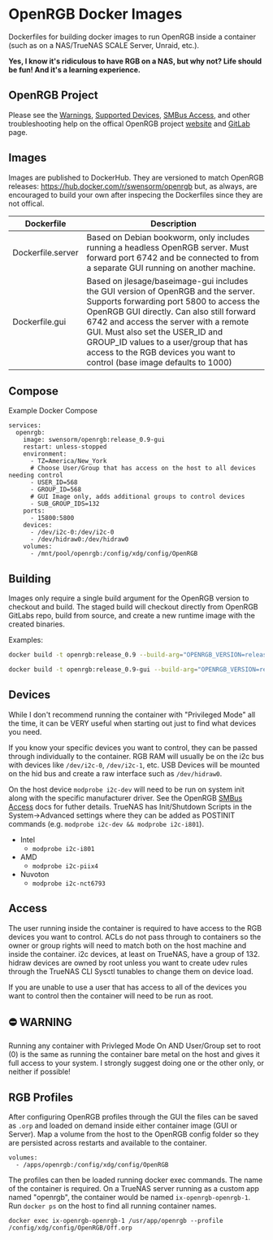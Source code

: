 # OpenRGB Docker Images

Dockerfiles for building docker images to run OpenRGB inside a container (such as on a NAS/TrueNAS SCALE Server, Unraid, etc.).

**Yes, I know it's ridiculous to have RGB on a NAS, but why not?  Life should be fun!  And it's a learning experience.**

## OpenRGB Project

Please see the [Warnings](https://gitlab.com/CalcProgrammer1/OpenRGB#warning), [Supported Devices](https://openrgb.org/devices.html), [SMBus Access](https://gitlab.com/CalcProgrammer1/OpenRGB/-/blob/master/Documentation/SMBusAccess.md), and other troubleshooting help on the offical OpenRGB project [website](https://openrgb.org/) and [GitLab](https://gitlab.com/CalcProgrammer1/OpenRGB) page.

## Images

Images are published to DockerHub.  They are versioned to match OpenRGB releases: https://hub.docker.com/r/swensorm/openrgb but, as always, are encouraged to build your own after inspecing the Dockerfiles since they are not offical.

| Dockerfile        | Description |
| ----------------- | ----------- |
| Dockerfile.server | Based on Debian bookworm, only includes running a headless OpenRGB server.  Must forward port 6742 and be connected to from a separate GUI running on another machine. |
| Dockerfile.gui    | Based on jlesage/baseimage-gui includes the GUI version of OpenRGB and the server.  Supports forwarding port 5800 to access the OpenRGB GUI directly.  Can also still forward 6742 and access the server with a remote GUI.  Must also set the USER_ID and GROUP_ID values to a user/group that has access to the RGB devices you want to control (base image defaults to 1000) |

## Compose

Example Docker Compose

```
services:
  openrgb:
    image: swensorm/openrgb:release_0.9-gui
    restart: unless-stopped
    environment:
      - TZ=America/New_York
      # Choose User/Group that has access on the host to all devices needing control
      - USER_ID=568
      - GROUP_ID=568
      # GUI Image only, adds additional groups to control devices
      - SUB_GROUP_IDS=132
    ports:
      - 15800:5800
    devices:
      - /dev/i2c-0:/dev/i2c-0
      - /dev/hidraw0:/dev/hidraw0
    volumes:
      - /mnt/pool/openrgb:/config/xdg/config/OpenRGB
```

## Building

Images only require a single build argument for the OpenRGB version to checkout and build.  The staged build will checkout directly from OpenRGB GitLabs repo, build from source, and create a new runtime image with the created binaries.

Examples:
```sh
docker build -t openrgb:release_0.9 --build-arg="OPENRGB_VERSION=release_0.9" -f Dockerfile.server .
```
```sh
docker build -t openrgb:release_0.9-gui --build-arg="OPENRGB_VERSION=release_0.9" -f Dockerfile.gui .
```

## Devices

While I don't recommend running the container with "Privileged Mode" all the time, it can be VERY useful when starting out just to find what devices you need.

If you know your specific devices you want to control, they can be passed through individually to the container.  RGB RAM will usually be on the i2c bus with devices like `/dev/i2c-0`, `/dev/i2c-1`, etc.  USB Devices will be mounted on the hid bus and create a raw interface such as `/dev/hidraw0`.

On the host device `modprobe i2c-dev` will need to be run on system init along with the specific manufacturer driver.  See the OpenRGB [SMBus Access](https://gitlab.com/CalcProgrammer1/OpenRGB/-/blob/master/Documentation/SMBusAccess.md#linux) docs for futher details.  TrueNAS has Init/Shutdown Scripts in the System->Advanced settings where they can be added as POSTINIT commands (e.g. `modprobe i2c-dev && modprobe i2c-i801`).
* Intel
  * `modprobe i2c-i801`
* AMD
  * `modprobe i2c-piix4`
* Nuvoton
  * `modprobe i2c-nct6793`

## Access

The user running inside the container is required to have access to the RGB devices you want to control.  ACLs do not pass through to containers so the owner or group rights will need to match both on the host machine and inside the container.  i2c devices, at least on TrueNAS, have a group of 132.  hidraw devices are owned by root unless you want to create udev rules through the TrueNAS CLI Sysctl tunables to change them on device load.

If you are unable to use a user that has access to all of the devices you want to control then the container will need to be run as root.

## ⛔ WARNING

Running any container with Privleged Mode On AND User/Group set to root (0) is the same as running the container bare metal on the host and gives it full access to your system.  I strongly suggest doing one or the other only, or neither if possible!

## RGB Profiles

After configuring OpenRGB profiles through the GUI the files can be saved as `.orp` and loaded on demand inside either container image (GUI or Server).  Map a volume from the host to the OpenRGB config folder so they are persisted across restarts and available to the container.

```
volumes:
  - /apps/openrgb:/config/xdg/config/OpenRGB
```

The profiles can then be loaded running docker exec commands.  The name of the container is required.  On a TrueNAS server running as a custom app named "openrgb", the container would be named `ix-openrgb-openrgb-1`.  Run `docker ps` on the host to find all running container names.

```
docker exec ix-openrgb-openrgb-1 /usr/app/openrgb --profile /config/xdg/config/OpenRGB/Off.orp
```
